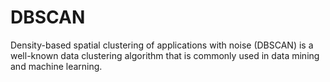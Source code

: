 # DBSCAN
Density-based spatial clustering of applications with noise (DBSCAN) is a well-known data clustering algorithm that is commonly used in data mining and machine learning.
